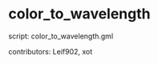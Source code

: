 color_to_wavelength
===================

script: color_to_wavelength.gml

contributors: Leif902, xot
